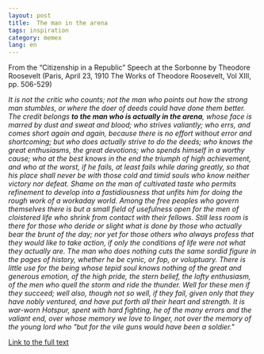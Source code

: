 ```yaml
---
layout: post
title:  The man in the arena
tags: inspiration
category: memex
lang: en
---
```


From the “Citizenship in a Republic” Speech at the Sorbonne by Theodore Roosevelt (Paris, April 23, 1910 The Works of Theodore Roosevelt, Vol XIII, pp. 506-529)

<em>It is not the critic who counts; not the man who points out how the strong man stumbles, or where the doer of deeds could have done them better. The credit belongs **to the man who is actually in the arena**, whose face is marred by dust and sweat and blood; who strives valiantly; who errs, and comes short again and again, because there is no effort without error and shortcoming; but who does actually strive to do the deeds; who knows the great enthusiasms, the great devotions; who spends himself in a worthy cause; who at the best knows in the end the triumph of high achievement, and who at the worst, if he fails, at least fails while daring greatly, so that his place shall never be with those cold and timid souls who know neither victory nor defeat. Shame on the man of cultivated taste who permits refinement to develop into a fastidiousness that unfits him for doing the rough work of a workaday world. Among the free peoples who govern themselves there is but a small field of usefulness open for the men of cloistered life who shrink from contact with their fellows. Still less room is there for those who deride or slight what is done by those who actually bear the brunt of the day; nor yet for those others who always profess that they would like to take action, if only the conditions of life were not what they actually are. The man who does nothing cuts the same sordid figure in the pages of history, whether he be cynic, or fop, or voluptuary. There is little use for the being whose tepid soul knows nothing of the great and generous emotion, of the high pride, the stern belief, the lofty enthusiasm, of the men who quell the storm and ride the thunder. Well for these men if they succeed; well also, though not so well, if they fail, given only that they have nobly ventured, and have put forth all their heart and strength. It is war-worn Hotspur, spent with hard fighting, he of the many errors and the valiant end, over whose memory we love to linger, not over the memory of the young lord who "but for the vile guns would have been a soldier."</em>


[Link to the full text](/docs/man-in-the-arena.md)